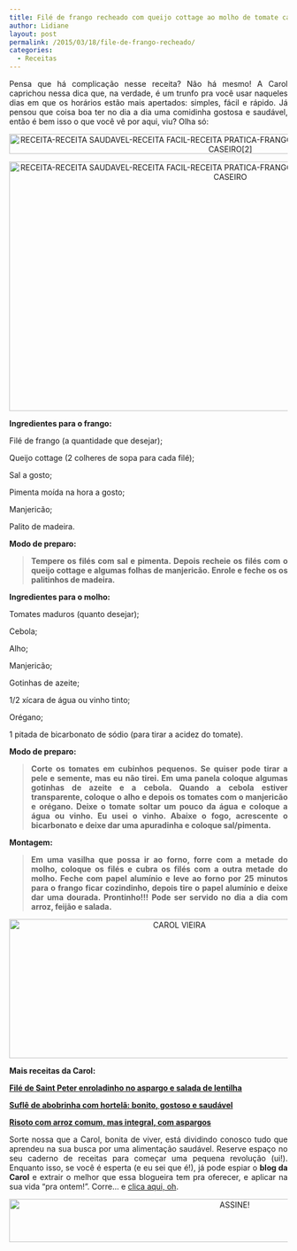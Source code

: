 ```yaml
---
title: Filé de frango recheado com queijo cottage ao molho de tomate caseiro
author: Lidiane
layout: post
permalink: /2015/03/18/file-de-frango-recheado/
categories:
  - Receitas
---
```

<p align="justify">
  Pensa que há complicação nesse receita? Não há mesmo! A Carol caprichou nessa dica que, na verdade, é um trunfo pra você usar naqueles dias em que os horários estão mais apertados: simples, fácil e rápido. Já pensou que coisa boa ter no dia a dia uma comidinha gostosa e saudável, então é bem isso o que você vê por aqui, viu? Olha só:
</p>

<p align="center">
  <a href="https://www.trololodemulher.com.br/2015/03/RECEITA-RECEITA-SAUDAVEL-RECEITA-FACIL-RECEITA-PRATICA-FRANGO-FILE-QUEIJO-COTTAGE-MOLHO-TOMATE-CASEIRO2.jpg"><img class="alignnone size-full wp-image-10848" src="https://www.trololodemulher.com.br/2015/03/RECEITA-RECEITA-SAUDAVEL-RECEITA-FACIL-RECEITA-PRATICA-FRANGO-FILE-QUEIJO-COTTAGE-MOLHO-TOMATE-CASEIRO2.jpg" alt="RECEITA-RECEITA SAUDAVEL-RECEITA FACIL-RECEITA PRATICA-FRANGO-FILE-QUEIJO COTTAGE-MOLHO TOMATE CASEIRO[2]" width="800" height="36" /></a>
</p>

<p align="center">
  <a href="https://www.trololodemulher.com.br/2015/03/RECEITA-RECEITA-SAUDAVEL-RECEITA-FACIL-RECEITA-PRATICA-FRANGO-FILE-QUEIJO-COTTAGE-MOLHO-TOMATE-CASEIRO.jpg"><img class="alignnone size-full wp-image-10847" src="https://www.trololodemulher.com.br/2015/03/RECEITA-RECEITA-SAUDAVEL-RECEITA-FACIL-RECEITA-PRATICA-FRANGO-FILE-QUEIJO-COTTAGE-MOLHO-TOMATE-CASEIRO.jpg" alt="RECEITA-RECEITA SAUDAVEL-RECEITA FACIL-RECEITA PRATICA-FRANGO-FILE-QUEIJO COTTAGE-MOLHO TOMATE CASEIRO" width="800" height="450" /></a>
</p>

<p align="justify">
  <strong>Ingredientes para o frango:</strong>
</p>

<p align="justify">
  Filé de frango (a quantidade que desejar);
</p>

<p align="justify">
  Queijo cottage (2 colheres de sopa para cada filé);
</p>

<p align="justify">
  Sal a gosto;
</p>

<p align="justify">
  Pimenta moída na hora a gosto;
</p>

<p align="justify">
  Manjericão;
</p>

<p align="justify">
  Palito de madeira.
</p>

<p align="justify">
  <strong>Modo de preparo:</strong>
</p>

> <p align="justify">
>   <strong>Tempere os filés com sal e pimenta. Depois recheie os filés com o queijo cottage e algumas folhas de manjericão. Enrole e feche os os palitinhos de madeira.</strong>
> </p>

<p align="justify">
  <strong>Ingredientes para o molho:</strong>
</p>

<p align="justify">
  Tomates maduros (quanto desejar);
</p>

<p align="justify">
  Cebola;
</p>

<p align="justify">
  Alho;
</p>

<p align="justify">
  Manjericão;
</p>

<p align="justify">
  Gotinhas de azeite;
</p>

<p align="justify">
  1/2 xícara de água ou vinho tinto;
</p>

<p align="justify">
  Orégano;
</p>

<p align="justify">
  1 pitada de bicarbonato de sódio (para tirar a acidez do tomate).
</p>

<p align="justify">
  <strong>Modo de preparo:</strong>
</p>

> <p align="justify">
>   <strong>Corte os tomates em cubinhos pequenos. Se quiser pode tirar a pele e semente, mas eu não tirei. Em uma panela coloque algumas gotinhas de azeite e a cebola. Quando a cebola estiver transparente, coloque o alho e depois os tomates com o manjericão e orégano. Deixe o tomate soltar um pouco da água e coloque a água ou vinho. Eu usei o vinho. Abaixe o fogo, acrescente o bicarbonato e deixe dar uma apuradinha e coloque sal/pimenta.</strong>
> </p>

<p align="justify">
  <strong>Montagem:</strong>
</p>

> <p align="justify">
>   <strong>Em uma vasilha que possa ir ao forno, forre com a metade do molho, coloque os filés e cubra os filés com a outra metade do molho. Feche com papel alumínio e leve ao forno por 25 minutos para o frango ficar cozindinho, depois tire o papel alumínio e deixe dar uma dourada. Prontinho!!! Pode ser servido no dia a dia com arroz, feijão e salada.</strong>
> </p>

<p align="center">
  <a href="https://www.trololodemulher.com.br/2014/07/CAROL-VIEIRA.png"><img class="alignnone size-full wp-image-10204" src="https://www.trololodemulher.com.br/2014/07/CAROL-VIEIRA.png" alt="CAROL VIEIRA" width="600" height="251" /></a>
</p>

<p align="justify">
  <strong>Mais receitas da Carol:</strong>
</p>

<p align="justify">
  <a href="http://www.trololodemulher.com.br/2015/03/04/file-peixe-aspargo-lentilha/" target="_blank" rel="noopener noreferrer"><strong>Filé de Saint Peter enroladinho no aspargo e salada de lentilha</strong></a>
</p>

<p align="justify">
  <a href="http://www.trololodemulher.com.br/2015/02/11/sufle-abobrinha-hortela/" target="_blank" rel="noopener noreferrer"><strong>Suflê de abobrinha com hortelã: bonito, gostoso e saudável</strong></a>
</p>

<p align="justify">
  <a href="http://www.trololodemulher.com.br/2015/01/28/risoto-arroz-integral-aspargos/" target="_blank" rel="noopener noreferrer"><strong>Risoto com arroz comum, mas integral, com aspargos</strong></a>
</p>

<p align="justify">
  Sorte nossa que a Carol, bonita de viver, está dividindo conosco tudo que aprendeu na sua busca por uma alimentação saudável. Reserve espaço no seu caderno de receitas para começar uma pequena revolução (ui!). Enquanto isso, se você é esperta (e eu sei que é!), já pode espiar o <strong>blog da Carol</strong> e extrair o melhor que essa blogueira tem pra oferecer, e aplicar na sua vida “pra ontem!”. Corre… e <a href="http://mundocarolvieira.blogspot.com.br/" target="_blank" rel="noopener noreferrer">clica aqui, oh</a>.
</p>

<p align="center">
  <a href="http://feedburner.google.com/fb/a/mailverify?uri=blogbichafemea&loc=pt_BR" target="_blank" rel="noopener noreferrer"><img class="alignnone size-full wp-image-10439" src="https://www.trololodemulher.com.br/2014/09/ASSINE.png" alt="ASSINE!" width="800" height="78" /></a>
</p>

<p align="justify">